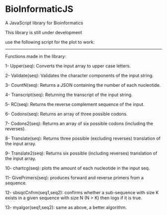 # BioInformaticJS
A JavaScript library for Bioinformatics

This library is still under development

use the following script for the plot to work:
<script src='https://cdn.plot.ly/plotly-latest.min.js'></script>
----------------------------------------------------------------------------------------------

Functions made in the library:

1- Upper(seq): Converts the input array to upper case letters.

2- Validate(seq): Validates the character components of the input string.

3- CountN(seq): Returns a JSON containing the number of each nucleotide.

4- Transcript(seq): Returning the transcript of the input string.

5- RC(seq): Returns the reverse complement sequence of the input.

6- Codons(seq): Returns an array of three possible codons.

7- Codons2(seq): Returns an array of six possible codons (including the reverses).

8- Translate(seq): Returns three possible (excluding reverses) translation of the input array.

9- Translate2(seq): Returns six possible (including reverses) translation of the input array.

10- chartcg(seq): plots the amount of each nucleotide in the input seq.

11- GivePrimers(seq): produces forward and reverse primers from a sequence.

12- sbsqcCnfrm(seq1,seq2): confirms whether a sub-sequence with size K exists in a given sequence with size N (N > K) then logs if it is true.

13- myalgor(seq1,seq2): same as above, a better algorithm.
